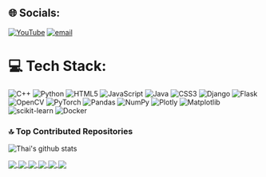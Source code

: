 
## 🌐 Socials:
[![YouTube](https://img.shields.io/badge/YouTube-%23FF0000.svg?logo=YouTube&logoColor=white)](https://youtube.com/@https://www.youtube.com/@thaipham1412) [![email](https://img.shields.io/badge/Email-D14836?logo=gmail&logoColor=white)](mailto:pthai9120@gmail.com) 

# 💻 Tech Stack:
![C++](https://img.shields.io/badge/c++-%2300599C.svg?style=for-the-badge&logo=c%2B%2B&logoColor=white) ![Python](https://img.shields.io/badge/python-3670A0?style=for-the-badge&logo=python&logoColor=ffdd54) ![HTML5](https://img.shields.io/badge/html5-%23E34F26.svg?style=for-the-badge&logo=html5&logoColor=white) ![JavaScript](https://img.shields.io/badge/javascript-%23323330.svg?style=for-the-badge&logo=javascript&logoColor=%23F7DF1E) ![Java](https://img.shields.io/badge/java-%23ED8B00.svg?style=for-the-badge&logo=openjdk&logoColor=white) ![CSS3](https://img.shields.io/badge/css3-%231572B6.svg?style=for-the-badge&logo=css3&logoColor=white) ![Django](https://img.shields.io/badge/django-%23092E20.svg?style=for-the-badge&logo=django&logoColor=white) ![Flask](https://img.shields.io/badge/flask-%23000.svg?style=for-the-badge&logo=flask&logoColor=white) ![OpenCV](https://img.shields.io/badge/opencv-%23white.svg?style=for-the-badge&logo=opencv&logoColor=white) ![PyTorch](https://img.shields.io/badge/PyTorch-%23EE4C2C.svg?style=for-the-badge&logo=PyTorch&logoColor=white) ![Pandas](https://img.shields.io/badge/pandas-%23150458.svg?style=for-the-badge&logo=pandas&logoColor=white) ![NumPy](https://img.shields.io/badge/numpy-%23013243.svg?style=for-the-badge&logo=numpy&logoColor=white) ![Plotly](https://img.shields.io/badge/Plotly-%233F4F75.svg?style=for-the-badge&logo=plotly&logoColor=white) ![Matplotlib](https://img.shields.io/badge/Matplotlib-%23ffffff.svg?style=for-the-badge&logo=Matplotlib&logoColor=black) ![scikit-learn](https://img.shields.io/badge/scikit--learn-%23F7931E.svg?style=for-the-badge&logo=scikit-learn&logoColor=white) ![Docker](https://img.shields.io/badge/docker-%230db7ed.svg?style=for-the-badge&logo=docker&logoColor=white)




### 🔝 Top Contributed Repositories
![Thai's github stats](https://github-readme-stats-git-masterrstaa-rickstaa.vercel.app/api?username=Thai230604&show_icons=true&theme=tokyonight&hide=contribs,prs,issues)

<a href="https://github.com/Thai230604/Football-Player-Detection">
  <img align="center" src="https://github-readme-stats.vercel.app/api/pin/?username=Thai230604&repo=Football-Player-Detection&theme=radical" />
</a>    
<a href="https://github.com/Thai230604/PDF-Insight-Bot">
  <img align="center" src="https://github-readme-stats.vercel.app/api/pin/?username=Thai230604&repo=PDF-Insight-Bot&theme=merko" />
</a>

<a href="https://github.com/Thai230604/Translation-website">
  <img align="center" src="https://github-readme-stats.vercel.app/api/pin/?username=Thai230604&repo=Translation-website&theme=gruvbox" />
</a>    
<a href="https://github.com/Thai230604/Predict_animals">
  <img align="center" src="https://github-readme-stats.vercel.app/api/pin/?username=Thai230604&repo=Predict_animals&theme=dark" />
</a>

<a href="https://github.com/Thai230604/Stock-trading-strategy-analysis">
  <img align="center" src="https://github-readme-stats.vercel.app/api/pin/?username=Thai230604&repo=Stock-trading-strategy-analysis&theme=onedark" />
</a>    
<a href="https://github.com/Thai230604/QuanlyNhansu">
  <img align="center" src="https://github-readme-stats.vercel.app/api/pin/?username=Thai230604&repo=QuanlyNhansu&theme=cobalt" />
</a>



